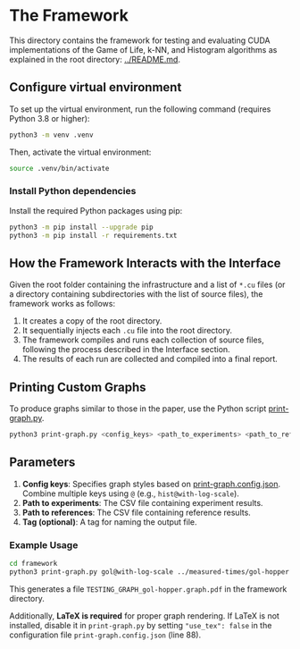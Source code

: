 # The Framework

This directory contains the framework for testing and evaluating CUDA implementations of the Game of Life, k-NN, and Histogram algorithms as explained in the root directory: [../README.md](../README.md).

## Configure virtual environment

To set up the virtual environment, run the following command (requires Python 3.8 or higher):

```sh
python3 -m venv .venv
```

Then, activate the virtual environment:

```sh
source .venv/bin/activate
```

### Install Python dependencies

Install the required Python packages using pip:

```sh
python3 -m pip install --upgrade pip
python3 -m pip install -r requirements.txt
```

## How the Framework Interacts with the Interface

Given the root folder containing the infrastructure and a list of `*.cu` files (or a directory containing subdirectories with the list of source files), the framework works as follows:

1. It creates a copy of the root directory.
2. It sequentially injects each `.cu` file into the root directory.
3. The framework compiles and runs each collection of source files, following the process described in the Interface section.
4. The results of each run are collected and compiled into a final report.

## Printing Custom Graphs

To produce graphs similar to those in the paper, use the Python script [print-graph.py](./framework/print-graph.py).

```bash
python3 print-graph.py <config_keys> <path_to_experiments> <path_to_references> [tag]
```

## Parameters

1. **Config keys**: Specifies graph styles based on [print-graph.config.json](./framework/print-graph.config.json). Combine multiple keys using `@` (e.g., `hist@with-log-scale`).
2. **Path to experiments**: The CSV file containing experiment results.
3. **Path to references**: The CSV file containing reference results.
4. **Tag (optional)**: A tag for naming the output file.

### Example Usage

```bash
cd framework
python3 print-graph.py gol@with-log-scale ../measured-times/gol-hopper.csv ../measured-times/gol-hopper.csv TESTING_GRAPH_
```

This generates a file `TESTING_GRAPH_gol-hopper.graph.pdf` in the framework directory.

Additionally, **LaTeX is required** for proper graph rendering. If LaTeX is not installed, disable it in `print-graph.py` by setting `"use_tex": false` in the configuration file `print-graph.config.json` (line 88).
